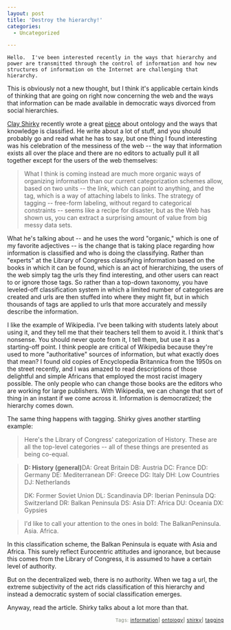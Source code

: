 ```yaml
---
layout: post
title: 'Destroy the hierarchy!'
categories:
  - Uncategorized

---
```



    Hello.  I've been interested recently in the ways that hierarchy and power are transmitted through the control of information and how new structures of information on the Internet are challenging that hierarchy.

This is obviously not a new thought, but I think it's applicable certain kinds of thinking that are going on right now concerning the web and the ways that information can be made available in democratic ways divorced from social hierarchies.

<a href="http://shirky.com">Clay Shirky</a> recently wrote a great <a href="http://shirky.com/writings/ontology_overrated.html">piece</a> about ontology and the ways that knowledge is classified.  He write about a lot of stuff, and you should probably go and read what he has to say, but one thing I found interesting was his celebration of the messiness of the web -- the way that information exists all over the place and there are no editors to actually pull it all together except for the users of the web themselves:
<blockquote class="posterous_medium_quote">What I think is coming instead are much more organic ways of organizing information than our current categorization schemes allow, based on two units -- the link, which can point to anything, and the tag, which is a way of attaching labels to links. The strategy of tagging -- free-form labeling, without regard to categorical constraints -- seems like a recipe for disaster, but as the Web has shown us, you can extract a surprising amount of value from big messy data sets.</blockquote>

What he's talking about -- and he uses the word "organic," which is one of my favorite adjectives -- is the change that is taking place regarding how information is classified and who is doing the classifying.  Rather than "experts" at the Library of Congress classifying information based on the books in which it can be found, which is an act of hierarchizing, the users of the web simply tag the urls they find interesting, and other users can react to or ignore those tags.  So rather than a top-down taxonomy, you have leveled-off classification system in which a limited number of categories are created and urls are then stuffed into where they might fit, but in which thousands of tags are applied to urls that more accurately and messily describe the information.

I like the example of Wikipedia.  I've been talking with students lately about using it, and they tell me that their teachers tell them to avoid it.  I think that's nonsense.  You should never quote from it, I tell them, but use it as a starting-off point.  I think people are critical of Wikipedia because they're used to more "authoritative" sources of information, but what exactly does that mean?  I found old copies of Encyclopedia Britannica from the 1950s on the street recently, and I was amazed to read descriptions of those delightful and simple Africans that employed the most racist imagery possible. The only people who can change those books are the editors who are working for large publishers. With Wikipedia, we can change that sort of thing in an instant if we come across it.  Information is democratized; the hierarchy comes down.

The same thing happens with tagging.  Shirky gives another startling example:

<blockquote class="posterous_short_quote">Here's the Library of Congress' categorization of History. These are all the top-level categories -- all of these things are presented as being co-equal.</blockquote><blockquote class="posterous_medium_quote">
<strong>D: History (general)</strong>DA: Great Britain
DB: Austria
DC: France
DD: Germany
DE: Mediterranean
DF: Greece
DG: Italy
DH: Low Countries
DJ: Netherlands

DK: Former Soviet Union
DL: Scandinavia
DP: Iberian Peninsula
DQ: Switzerland
DR: Balkan Peninsula
DS: Asia
DT: Africa
DU: Oceania
DX: Gypsies</blockquote>
<blockquote class="posterous_short_quote">I'd like to call your attention to the ones in bold: The BalkanPeninsula. Asia. Africa.</blockquote>In this classification scheme, the Balkan Peninsula is equate with Asia and Africa.  This surely reflect Eurocentric attitudes and ignorance, but because this comes from the Library of Congress, it is assumed to have a certain level of authority.

But on the decentralized web, there is no authority. When we tag a url, the extreme subjectivity of the act rids classification of this hierarchy and instead a democratic system of social classification emerges.

Anyway, read the article.  Shirky talks about a lot more than that.



<p style="text-align:right;font-size:11px;letter-spacing:.05em;color:#808979;">Tags: <a href="http://www.technorati.com/tag/information" rel="tag">information</a><strong>|</strong> <a href="http://www.technorati.com/tag/ontology" rel="tag">ontology</a><strong>|</strong> <a href="http://www.technorati.com/tag/shirky" rel="tag">shirky</a><strong>|</strong> <a href="http://www.technorati.com/tag/tagging" rel="tag">tagging</a></p>
  
